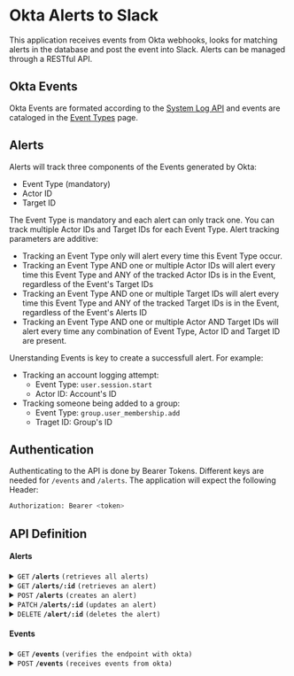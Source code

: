 # Okta Alerts to Slack

This application receives events from Okta webhooks, looks for matching alerts in the database and post the event into Slack.
Alerts can be managed through a RESTful API.

## Okta Events

Okta Events are formated according to the [System Log API](https://developer.okta.com/docs/reference/api/system-log/) and events are cataloged in the [Event Types](https://developer.okta.com/docs/reference/api/event-types/) page.

## Alerts

Alerts will track three components of the Events generated by Okta:

- Event Type (mandatory)
- Actor ID
- Target ID

The Event Type is mandatory and each alert can only track one. You can track multiple Actor IDs and Target IDs for each Event Type.
Alert tracking parameters are additive:

- Tracking an Event Type only will alert every time this Event Type occur.
- Tracking an Event Type AND one or multiple Actor IDs will alert every time this Event Type and ANY of the tracked Actor IDs is in the Event, regardless of the Event's Target IDs
- Tracking an Event Type AND one or multiple Target IDs will alert every time this Event Type and ANY of the tracked Target IDs is in the Event, regardless of the Event's Alerts ID
- Tracking an Event Type AND one or multiple Actor AND Target IDs will alert every time any combination of Event Type, Actor ID and Target ID are present.

Unerstanding Events is key to create a successfull alert. For example:

- Tracking an account logging attempt:
  - Event Type: `user.session.start`
  - Actor ID: Account's ID
- Tracking someone being added to a group:
  - Event Type: `group.user_membership.add`
  - Traget ID: Group's ID

## Authentication

Authenticating to the API is done by Bearer Tokens. Different keys are needed for `/events` and `/alerts`.
The application will expect the following Header:

```bash
Authorization: Bearer <token>
```

## API Definition

#### Alerts

<details>
 <summary><code>GET</code> <code><b>/alerts</b></code> <code>(retrieves all alerts)</code></summary>

##### Parameters

> None

##### Responses

> | http code     | content-type                      | response                                                            |
> |---------------|-----------------------------------|---------------------------------------------------------------------|
> | `200`         | `application/json`                | `{ "data" : [ alerts ] }`                                           |

##### Example cURL

> ```sh
>  curl -L -X GET "https://#{endpoint_url}/alerts"
> ```

</details>

<details>
 <summary><code>GET</code> <code><b>/alerts/:id</b></code> <code>(retrieves an alert)</code></summary>

##### Parameters

> | name      |  type   | required  | data type               | description                                                           |
> |-----------|---------|-----------|-------------------------|-----------------------------------------------------------------------|
> | id        | URL     | true      | int                     | The specific Alert ID                                                 |

##### Responses

> | http code     | content-type                      | response                                                            |
> |---------------|-----------------------------------|---------------------------------------------------------------------|
> | `200`         | `application/json`                | `{ "data" : { alert } }`                                            |
> | `404`         | -                                 | -                                                                   |

##### Example cURL

> ```sh
>  curl -L -X GET "https://#{endpoint_url}/alerts/2"
> ```

</details>

<details>
 <summary><code>POST</code> <code><b>/alerts</b></code> <code>(creates an alert)</code></summary>

##### Parameters

> | name                  | type  | required     | data type               | description                                                |
> |-----------------------|-------|--------------|-------------------------|------------------------------------------------------------|
> | [data][event_type]    | body  | true         | string                  | The Okta eventType to monitor                              |
> | [data][slack_webhook] | body  | true         | string                  | The Slack Webhook URL to post the alert to                 |
> | [data][target_id]     | body  | false        | array of strings        | Okta IDs for the Targets to monitor                        |
> | [data][actor_id]      | body  | false        | array of strings        | Okta IDs for the Actors to monitor                         |
> | [data][description]   | body  | false        | text                    | Description of the event                                   |

##### Responses

> | http code     | content-type                      | response                                                            |
> |---------------|-----------------------------------|---------------------------------------------------------------------|
> | `201`         | `application/json`                | { "data": { created_event }, "status": "Created" }                  |
> | `422`         | `application/json`                | { "error": error_message }                                          |

##### Example cURL

>```sh
>curl -L -X POST 'http://#{endpoint_url}/alerts' \
>-H 'Content-Type: application/json' \
>-d '{
>    "data": {
>            "event_type": "group.user_membership.add",
>            "actor_id": ["00g94mecoy1nH7wRP1d7", "0f3f3emecoy1nH7wRP1d7"],
>            "target_id": ["00g94mecoy1nH7wRP1d7"],
>            "slack_webhook": "https://hooks.slack.com/services/T024GE59A/B05G0UG44DA/7gAXtsxogW223f23eBNmBK",
>            "description": "some description"
>     }'
>```

</details>

<details>
 <summary><code>PATCH</code> <code><b>/alerts/:id</b></code> <code>(updates an alert)</code></summary>

##### Parameters

> | name                  | type  | required     | data type               | description                                                |
> |-----------------------|-------|--------------|-------------------------|------------------------------------------------------------|
> | id                    | URL   | true         | int                     | Alert ID
> | [data][event_type]    | body  | false        | string                  | The Okta eventType to monitor                              |
> | [data][slack_webhook] | body  | false        | string                  | The Slack Webhook URL to post the alert to                 |
> | [data][target_id]     | body  | false        | array of strings        | Okta IDs for the Targets to monitor                        |
> | [data][actor_id]      | body  | false        | array of strings        | Okta IDs for the Actors to monitor                         |
> | [data][description]   | body  | false        | text                    | Description of the event                                   |

##### Responses

> | http code     | content-type                      | response                                                            |
> |---------------|-----------------------------------|---------------------------------------------------------------------|
> | `200`         | `application/json`                | { "data": { created_event }, "status": "Updated" }                  |
> | `404`         | -                                 | -                                                                   |
> | `422`         | `application/json`                | { "error": error_message }                                          |

##### Example cURL

>```sh
>curl -L -X PATCH 'http://#{endpoint_url}/alerts' \
>-H 'Content-Type: application/json' \
>-d '{
>    "data": {
>            "event_type": "group.user_membership.add"
>     }'
>```

</details>

<details>
  <summary><code>DELETE</code> <code><b>/alert/:id</b></code> <code>(deletes the alert)</code></summary>

##### Parameters

> | name      |  type   | required  | data type               | description                                                           |
> |-----------|---------|-----------|-------------------------|-----------------------------------------------------------------------|
> | id        | URL     | true      | int                     | The specific Alert ID                                                 |

##### Responses

> | http code     | content-type                      | response                                                            |
> |---------------|-----------------------------------|---------------------------------------------------------------------|
> | `204`         | -                                 | -                                                                   |
> | `404`         | -                                 | -                                                                   |

##### Example cURL

> ```sh
>  curl -L -X DELETE "https://#{endpoint_url}/alerts/2"
> ```

</details>

#### Events

<details>
  <summary><code>GET</code> <code><b>/events</b></code> <code>(verifies the endpoint with okta)</code></summary>

##### Parameters

> | name      |  type   | required  | data type               | description                                                           |
> |-----------|---------|-----------|-------------------------|-----------------------------------------------------------------------|
> | X_OKTA_VERIFICATION_CHALLENGE      | HEADER     | true      | string    | Okta verification challenge value                       |

##### Responses

> | http code     | content-type                      | response                                                            |
> |---------------|-----------------------------------|---------------------------------------------------------------------|
> | `200`         | `application/json`                | { "verification": content_of_X_OKTA_VERIFICATION_CHALLENGE }        |

##### Example cURL

> ```sh
> curl -L -X GET 'http://#{endpoint_url}/events' \
> -H 'X_OKTA_VERIFICATION_CHALLENGE: value'
> ```

</details>

<details>
  <summary><code>POST</code> <code><b>/events</b></code> <code>(receives events from okta)</code></summary>

##### Parameters

> None

##### Responses

> | http code     | content-type                      | response                                                            |
> |---------------|-----------------------------------|---------------------------------------------------------------------|
> | `200`         | -                                 | -                                                                   |

##### Example cURL

> ```sh
>curl -L -X POST 'http://#{endpoint_url}/events' \
>-H 'Content-Type: application/json' \
>--data-raw '{
>    "eventType": "com.okta.event_hook",
>    "data": {
>        "events": [
>            {
>                "uuid": "6176a4ec-74d7-11ee-9749-01b1d80fa5f4",
>                "published": "2023-10-27T14:44:49.702Z",
>                "eventType": "user.account.reset_password",
>                "actor": {
>                    "id": "00u28g6btw2OBoq5f1d7",
>                    "type": "User",
>                    "alternateId": "aalonso@paperjamtoast.com",
>                    "displayName": "Alvaro Paper Jam Toast",
>                    "detailEntry": null
>                },
>                "outcome": {
>                    "result": "SUCCESS",
>                    "reason": null
>                },
>                "target": [
>                    {
>                        "id": "00u7nys3x0tu928bM1d7",
>                        "type": "User",
>                        "alternateId": "blttest@paperjamtoast.com",
>                        "displayName": "test test",
>                        "detailEntry": null
>                    }
>                ]
>            }
>        ]
>    }
>}'
> ```

</details>
